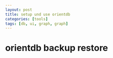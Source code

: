 ```yaml
---
layout: post
title: setup und use orientdb 
categories: [tools]
tags: [db, ui, graph, graph]
--- 
```


# orientdb backup restore


